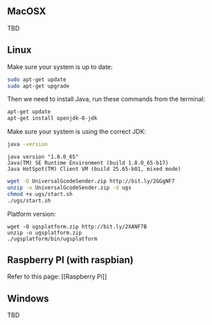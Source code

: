 ## MacOSX
TBD

## Linux

Make sure your system is up to date:
```bash
sudo apt-get update
sudo apt-get upgrade
```

Then we need to install Java, run these commands from the terminal: 
```bash
apt-get update
apt-get install openjdk-8-jdk
```

Make sure your system is using the correct JDK:
```bash
java -version
```

```
java version "1.8.0_65"
Java(TM) SE Runtime Environment (build 1.8.0_65-b17)
Java HotSpot(TM) Client VM (build 25.65-b01, mixed mode)
```

```bash
wget -O UniversalGcodeSender.zip http://bit.ly/2GGgNF7
unzip -o UniversalGcodeSender.zip -d ugs
chmod +x ugs/start.sh
./ugs/start.sh
```

Platform version:
```
wget -O ugsplatform.zip http://bit.ly/2XANF7B
unzip -o ugsplatform.zip
./ugsplatform/bin/ugsplatform
```

## Raspberry PI (with raspbian)
Refer to this page: [[Raspberry Pi]]

## Windows
TBD